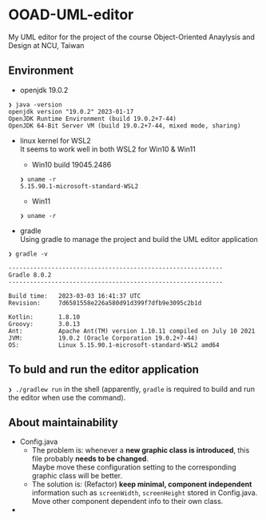 # OOAD-UML-editor
My UML editor for the project of the course Object-Oriented Anaylysis and Design at NCU, Taiwan

## Environment
- openjdk 19.0.2
```
❯ java -version
openjdk version "19.0.2" 2023-01-17
OpenJDK Runtime Environment (build 19.0.2+7-44)
OpenJDK 64-Bit Server VM (build 19.0.2+7-44, mixed mode, sharing)
```

- linux kernel for WSL2  
It seems to work well in both WSL2 for Win10 & Win11
    - Win10 build 19045.2486
    ```
    ❯ uname -r
    5.15.90.1-microsoft-standard-WSL2
    ```
    - Win11
    ```
    ❯ uname -r
    
    ```

- gradle  
Using gradle to manage the project and build the UML editor application
```
❯ gradle -v

------------------------------------------------------------
Gradle 8.0.2
------------------------------------------------------------

Build time:   2023-03-03 16:41:37 UTC
Revision:     7d6581558e226a580d91d399f7dfb9e3095c2b1d

Kotlin:       1.8.10
Groovy:       3.0.13
Ant:          Apache Ant(TM) version 1.10.11 compiled on July 10 2021
JVM:          19.0.2 (Oracle Corporation 19.0.2+7-44)
OS:           Linux 5.15.90.1-microsoft-standard-WSL2 amd64
```

## To buld and run the editor application
`❯ ./gradlew run` in the shell (apparently, `gradle` is required to build and run the editor when use the command).

## About maintainability
- Config.java
    - The problem is: whenever a **new graphic class is introduced**, this file probably **needs to be changed**.  
    Maybe move these configuration setting to the corresponding graphic class will be better.
    - The solution is: (Refactor) **keep minimal, component independent** information such as `screenWidth`, `screenHeight` stored in Config.java. Move other component dependent info to their own class.
- 
